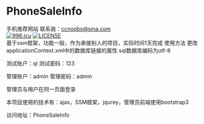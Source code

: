 # PhoneSaleInfo
手机推荐网站
联系我：ccnoobs@sina.com
<br>
[![996.icu](https://img.shields.io/badge/link-996.icu-red.svg)](https://996.icu)
[![LICENSE](https://img.shields.io/badge/license-Anti%20996-blue.svg)](https://github.com/996icu/996.ICU/blob/master/LICENSE)
<br>
基于ssm框架，功能一般，作为承接别人的项目，实际时间1天完成
使用方法
更改applicationContext.xml中的数据库链接的属性
sql数据库编码为utf-8

测试账户：ql
测试密码：123

管理账户：admin
管理密码：admin

管理员与用户在同一页面登录

本项目使用的技术有：ajax，SSM框架，jqurey，管理员前端使用bootstrap3

访问地址：PhoneSaleInfo
